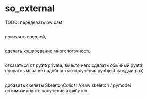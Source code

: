 # so_external
TODO:
переделать bw cast
##
поменять оверлей, 
##
сделать кэширование 
многопоточность
##
отказаться от pyattrprivate, вместо него сделать 
обычный pyattr  приватным( за не надобностью получения pyobject каждый  раз)
##
добавить скелеты SkeletonColider /draw skeleton / pymodel 
оптимизировать получение атрибутов.
